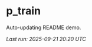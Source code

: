 # p_train

Auto-updating README demo.

<!--START_SECTION:status-->
_Last run: 2025-09-21 20:20 UTC_
<!--END_SECTION:status-->






































































































































































































































































































































































































































































































































































































































































































































































